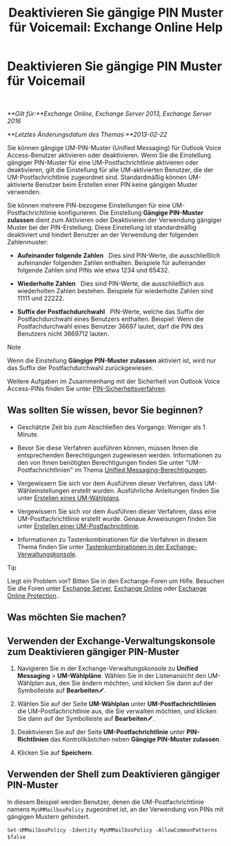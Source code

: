 ﻿---
title: 'Deaktivieren Sie gängige PIN Muster für Voicemail: Exchange Online Help'
TOCTitle: Deaktivieren Sie gängige PIN Muster für Voicemail
ms:assetid: eecc40ae-fac7-41e4-a1e1-16330f4462a3
ms:mtpsurl: https://technet.microsoft.com/de-de/library/Bb125160(v=EXCHG.150)
ms:contentKeyID: 50554939
ms.date: 05/23/2018
mtps_version: v=EXCHG.150
ms.translationtype: MT
---

# Deaktivieren Sie gängige PIN Muster für Voicemail

 

_**Gilt für:**Exchange Online, Exchange Server 2013, Exchange Server 2016_

_**Letztes Änderungsdatum des Themas:**2013-02-22_

Sie können gängige UM-PIN-Muster (Unified Messaging) für Outlook Voice Access-Benutzer aktivieren oder deaktivieren. Wenn Sie die Einstellung gängiger PIN-Muster für eine UM-Postfachrichtlinie aktivieren oder deaktivieren, gilt die Einstellung für alle UM-aktivierten Benutzer, die der UM-Postfachrichtlinie zugeordnet sind. Standardmäßig können UM-aktivierte Benutzer beim Erstellen einer PIN keine gängigen Muster verwenden.

Sie können mehrere PIN-bezogene Einstellungen für eine UM-Postfachrichtlinie konfigurieren. Die Einstellung **Gängige PIN-Muster zulassen** dient zum Aktivieren oder Deaktivieren der Verwendung gängiger Muster bei der PIN-Erstellung. Diese Einstellung ist standardmäßig deaktiviert und hindert Benutzer an der Verwendung der folgenden Zahlenmuster:

  - **Aufeinander folgende Zahlen**   Dies sind PIN-Werte, die ausschließlich aufeinander folgenden Zahlen enthalten. Beispiele für aufeinander folgende Zahlen sind PINs wie etwa 1234 und 65432.

  - **Wiederholte Zahlen**   Dies sind PIN-Werte, die ausschließlich aus wiederholten Zahlen bestehen. Beispiele für wiederholte Zahlen sind 11111 und 22222.

  - **Suffix der Postfachdurchwahl**   PIN-Werte, welche das Suffix der Postfachdurchwahl eines Benutzers enthalten. Beispiel: Wenn die Postfachdurchwahl eines Benutzer 36697 lautet, darf die PIN des Benutzers nicht 3669712 lauten.


> [!NOTE]
> Wenn die Einstellung <STRONG>Gängige PIN-Muster zulassen</STRONG> aktiviert ist, wird nur das Suffix der Postfachdurchwahl zurückgewiesen.



Weitere Aufgaben im Zusammenhang mit der Sicherheit von Outlook Voice Access-PINs finden Sie unter [PIN-Sicherheitsverfahren](pin-security-procedures-exchange-2013-help.md).

## Was sollten Sie wissen, bevor Sie beginnen?

  - Geschätzte Zeit bis zum Abschließen des Vorgangs: Weniger als 1 Minute.

  - Bevor Sie diese Verfahren ausführen können, müssen Ihnen die entsprechenden Berechtigungen zugewiesen werden. Informationen zu den von Ihnen benötigten Berechtigungen finden Sie unter "UM-Postfachrichtlinien" im Thema [Unified Messaging-Berechtigungen](unified-messaging-permissions-exchange-2013-help.md).

  - Vergewissern Sie sich vor dem Ausführen dieser Verfahren, dass UM-Wähleinstellungen erstellt wurden. Ausführliche Anleitungen finden Sie unter [Erstellen eines UM-Wählplans](create-a-um-dial-plan-exchange-2013-help.md).

  - Vergewissern Sie sich vor dem Ausführen dieser Verfahren, dass eine UM-Postfachrichtlinie erstellt wurde. Genaue Anweisungen finden Sie unter [Erstellen einer UM-Postfachrichtlinie](create-a-um-mailbox-policy-exchange-2013-help.md).

  - Informationen zu Tastenkombinationen für die Verfahren in diesem Thema finden Sie unter [Tastenkombinationen in der Exchange-Verwaltungskonsole](keyboard-shortcuts-in-the-exchange-admin-center-exchange-online-protection-help.md).


> [!TIP]
> Liegt ein Problem vor? Bitten Sie in den Exchange-Foren um Hilfe. Besuchen Sie die Foren unter <A href="https://go.microsoft.com/fwlink/p/?linkid=60612">Exchange Server</A>, <A href="https://go.microsoft.com/fwlink/p/?linkid=267542">Exchange Online</A> oder <A href="https://go.microsoft.com/fwlink/p/?linkid=285351">Exchange Online Protection</A>..



## Was möchten Sie machen?

## Verwenden der Exchange-Verwaltungskonsole zum Deaktivieren gängiger PIN-Muster

1.  Navigieren Sie in der Exchange-Verwaltungskonsole zu **Unified Messaging** \> **UM-Wählpläne**. Wählen Sie in der Listenansicht den UM-Wählplan aus, den Sie ändern möchten, und klicken Sie dann auf der Symbolleiste auf **Bearbeiten**![Bearbeitungssymbol](images/Bb124582.6f53ccb2-1f13-4c02-bea0-30690e6ea71d(EXCHG.150).gif "Bearbeitungssymbol").

2.  Wählen Sie auf der Seite **UM-Wählplan** unter **UM-Postfachrichtlinien** die UM-Postfachrichtlinie aus, die Sie verwalten möchten, und klicken Sie dann auf der Symbolleiste auf **Bearbeiten**![Bearbeitungssymbol](images/Bb124582.6f53ccb2-1f13-4c02-bea0-30690e6ea71d(EXCHG.150).gif "Bearbeitungssymbol").

3.  Deaktivieren Sie auf der Seite **UM-Postfachrichtlinie** unter **PIN-Richtlinien** das Kontrollkästchen neben **Gängige PIN-Muster zulassen**.

4.  Klicken Sie auf **Speichern**.

## Verwenden der Shell zum Deaktivieren gängiger PIN-Muster

In diesem Beispiel werden Benutzer, denen die UM-Postfachrichtlinie namens `MyUMMailboxPolicy` zugeordnet ist, an der Verwendung von PINs mit gängigen Mustern gehindert.

    Set-UMMailboxPolicy -Identity MyUMMailboxPolicy -AllowCommonPatterns $false

